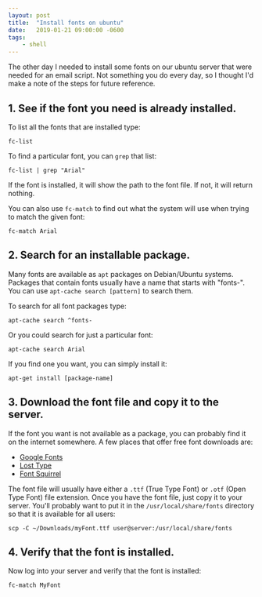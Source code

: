 ```yaml
---
layout: post
title:  "Install fonts on ubuntu"
date:   2019-01-21 09:00:00 -0600
tags:
    - shell
---
```


The other day I needed to install some fonts on our ubuntu server that were needed for an email script. Not something you do every day, so I thought I'd make a note of the steps for future reference.

## 1. See if the font you need is already installed.

To list all the fonts that are installed type:
```
fc-list
```

To find a particular font, you can `grep` that list:
```
fc-list | grep "Arial"
```

If the font is installed, it will show the path to the font file. If not, it will return nothing.

You can also use `fc-match` to find out what the system will use when trying to match the given font:
```
fc-match Arial
```

## 2. Search for an installable package.

Many fonts are available as `apt` packages on Debian/Ubuntu systems. Packages that contain fonts usually have a name that starts with "fonts-". You can use `apt-cache search [pattern]` to search them.

To search for all font packages type:
```
apt-cache search ^fonts-
```

Or you could search for just a particular font:
```
apt-cache search Arial
```

If you find one you want, you can simply install it:
```
apt-get install [package-name]
```

## 3. Download the font file and copy it to the server.

If the font you want is not available as a package, you can probably find it on the internet somewhere. A few places that offer free font downloads are:

* [Google Fonts](https://fonts.google.com/)
* [Lost Type](http://www.losttype.com/)
* [Font Squirrel](https://www.fontsquirrel.com/)

The font file will usually have either a `.ttf` (True Type Font) or `.otf` (Open Type Font) file extension. Once you have the font file, just copy it to your server. You'll probably want to put it in the `/usr/local/share/fonts` directory so that it is available for all users:

```
scp -C ~/Downloads/myFont.ttf user@server:/usr/local/share/fonts
```

## 4. Verify that the font is installed.

Now log into your server and verify that the font is installed:
```
fc-match MyFont
```
